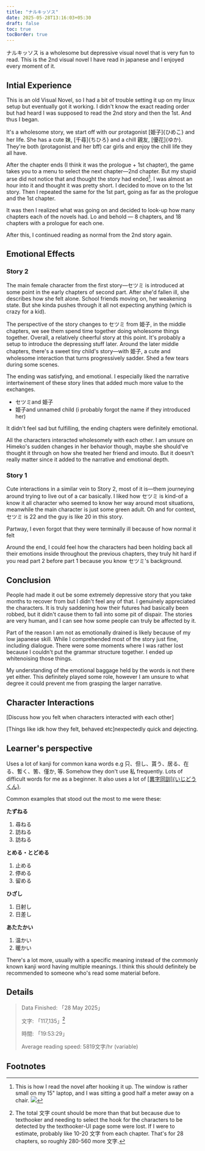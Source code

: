 ```yaml
---
title: "ナルキッソス"
date: 2025-05-28T13:16:03+05:30
draft: false
toc: true
tocBorder: true
---
```


ナルキッソス is a wholesome but depressive visual novel that is very fun to read.
This is the 2nd visual novel I have read in japanese and I enjoyed every moment of it.

## Intial Experience

This is an old Visual Novel, so I had a bit of trouble setting it up
on my linux setup but eventually got it working. I didn't know the
exact reading order but had heard I was supposed to read the 2nd story
and then the 1st. And thus I began.

It's a wholesome story, we start off with our protagonist [姫子]{ひめこ}
and her life. She has a cute 妹, [千尋]{ちひろ} and a chill 親友, [優花]{ゆか}.
They're both (protagonist and her bff) car girls
and enjoy the chill life they all have.

After the chapter ends (I think it was the prologue + 1st chapter),
the game takes you to a menu to select the next chapter—2nd chapter.
But my stupid arse did not notice that and thought the story had ended[^1].
I was almost an hour into it and thought it was pretty short.
I decided to move on to the 1st story.
Then I repeated the same for the 1st part, going as far as the prologue and the 1st chapter.

It was then I realized what was going on and decided to look-up how many
chapters each of the novels had. Lo and behold — 8 chapters, and 18 chapters
with a prologue for each one.

After this, I continued reading as normal from the 2nd story again.

## Emotional Effects

### Story 2 

The main female character from the first story—セツミ
is introduced at some point in the early chapters of second part.
After she'd fallen ill, she describes how she felt alone. School friends moving on, her weakening
state. But she kinda pushes through it all not expecting anything (which is crazy for a kid).

The perspective of the story changes to セツミ from 姫子, in the middle chapters, we see them spend time
together doing wholesome things together. Overall, a relatively cheerful story at this point.
It's probably a setup to introduce the depressing stuff later.
Around the later middle chapters, there's a sweet tiny child's
story—with 姫子, a cute and wholesome interaction that turns progressively sadder.
Shed a few tears during some scenes.


The ending was satisfying, and emotional. I especially liked the narrative intertwinement of these story lines that added much more value to the exchanges.
- セツミand 姫子
- 姫子and unnamed child (i probably forgot the name if they introduced her)

It didn't feel sad but fulfilling, the ending chapters were definitely emotional.

All the characters interacted wholesomely with each other.
I am unsure on Himeko's sudden changes in her behavior though, maybe she should've thought
it through on how she treated her friend and imouto. But it doesn't really matter
since it added to the narrative and emotional depth.


### Story 1

Cute interactions in a similar vein to Story 2, most of it is—them journeying around trying to
live out of a car basically. I liked how セツミ is kind-of a know
it all character who seemed to know her way around most situations,
meanwhile the main character is just some green adult. Oh and for context,
セツミ is 22 and the guy is like 20 in this story.

Partway, I even forgot that they were terminally ill because of how normal it felt

Around the end, I could feel how the characters had been holding back
all their emotions inside throughout the previous chapters, they truly
hit hard if you read part 2 before part 1 because you know セツミ's background.

## Conclusion

People had made it out be some extremely depressive story that you take months to
recover from but I didn't feel any of that. I genuinely appreciated the characters.
It is truly saddening how their futures had basically been robbed, but it didn't
cause them to fall into some pit of dispair. The stories are very human, and I can see how some people 
can truly be affected by it.

Part of the reason I am not as emotionally drained is likely because of my low
japanese skill. While I comprehended most of the story just fine, including dialogue.
There were some moments where I was rather lost because I couldn't put the grammar 
structure together. I ended up whitenoising those things.

My understanding of the emotional baggage held by the words is not there yet either.
This definitely played some role, however I am unsure to what degree it could prevent
me from grasping the larger narrative.

## Character Interactions

[Discuss how you felt when characters interacted with each other]


[Things like idk how they felt, behaved etc]nexpectedly quick and dejecting.

## Learner's perspective

Uses a lot of kanji for common kana words e.g 只、但し、貰う、居る、在る、暫く、筈、僅か, 等.
Somehow they don't use 私 frequently. Lots of difficult words for me as a beginner.
It also uses a lot of [[異字同訓]{いじどうくん}](https://www.bretmayer.com/ijidokun.html).

Common examples that stood out the most to me were these:

**たずねる**

1. 尋ねる
2. 訪ねる
3. 訪ねる

**とめる・とどめる**

1. 止める
2. 停める
3. 留める

**ひざし**

1. 日射し
2. 日差し

**あたたかい**
1. 温かい
2. 暖かい

There's a lot more, usually with a specific meaning instead of the commonly known kanji word having
multiple meanings.
I think this should definitely be recommended to someone who's read some material before.

## Details
> Data Finished: 「28 May 2025」
>
> 文字: 「117,135」[^2]
> 
> 時間: 「19:53:29」
>
> Average reading speed: 5819文字/hr (variable)


## Footnotes

[^1]: This is how I read the novel after hooking it up.
The window is rather small on my 15" laptop, and I was sitting a good half a meter
away on a chair.
![](/content-media/narcissu/setup.png)

[^2]: The total 文字 count should be more than that but because due to texthooker
and needing to select the hook for the characters to be detected by the texthooker-UI page
some were lost. If I were to estimate, probably like 10-20 文字 from each chapter.
That's for 28 chapters, so roughly 280-560 more 文字.